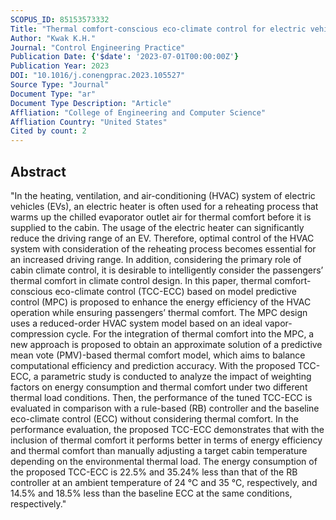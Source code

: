 ```yaml
---
SCOPUS_ID: 85153573332
Title: "Thermal comfort-conscious eco-climate control for electric vehicles using model predictive control"
Author: "Kwak K.H."
Journal: "Control Engineering Practice"
Publication Date: {'$date': '2023-07-01T00:00:00Z'}
Publication Year: 2023
DOI: "10.1016/j.conengprac.2023.105527"
Source Type: "Journal"
Document Type: "ar"
Document Type Description: "Article"
Affliation: "College of Engineering and Computer Science"
Affliation Country: "United States"
Cited by count: 2
---
```


## Abstract
"In the heating, ventilation, and air-conditioning (HVAC) system of electric vehicles (EVs), an electric heater is often used for a reheating process that warms up the chilled evaporator outlet air for thermal comfort before it is supplied to the cabin. The usage of the electric heater can significantly reduce the driving range of an EV. Therefore, optimal control of the HVAC system with consideration of the reheating process becomes essential for an increased driving range. In addition, considering the primary role of cabin climate control, it is desirable to intelligently consider the passengers’ thermal comfort in climate control design. In this paper, thermal comfort-conscious eco-climate control (TCC-ECC) based on model predictive control (MPC) is proposed to enhance the energy efficiency of the HVAC operation while ensuring passengers’ thermal comfort. The MPC design uses a reduced-order HVAC system model based on an ideal vapor-compression cycle. For the integration of thermal comfort into the MPC, a new approach is proposed to obtain an approximate solution of a predictive mean vote (PMV)-based thermal comfort model, which aims to balance computational efficiency and prediction accuracy. With the proposed TCC-ECC, a parametric study is conducted to analyze the impact of weighting factors on energy consumption and thermal comfort under two different thermal load conditions. Then, the performance of the tuned TCC-ECC is evaluated in comparison with a rule-based (RB) controller and the baseline eco-climate control (ECC) without considering thermal comfort. In the performance evaluation, the proposed TCC-ECC demonstrates that with the inclusion of thermal comfort it performs better in terms of energy efficiency and thermal comfort than manually adjusting a target cabin temperature depending on the environmental thermal load. The energy consumption of the proposed TCC-ECC is 22.5% and 35.24% less than that of the RB controller at an ambient temperature of 24 °C and 35 °C, respectively, and 14.5% and 18.5% less than the baseline ECC at the same conditions, respectively."
